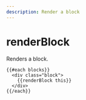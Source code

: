 ```yaml
---
description: Render a block
---
```


# renderBlock

Renders a block.

```markup
{{#each blocks}}
  <div class="block">
    {{renderBlock this}}
  </div>
{{/each}}
```


